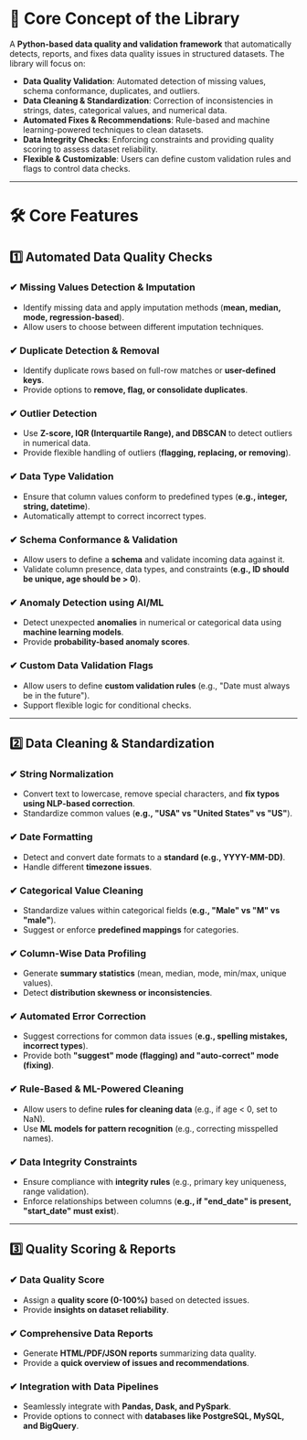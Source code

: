 # 📌 Core Concept of the Library
A **Python-based data quality and validation framework** that automatically detects, reports, and fixes data quality issues in structured datasets. The library will focus on:

- **Data Quality Validation**: Automated detection of missing values, schema conformance, duplicates, and outliers.
- **Data Cleaning & Standardization**: Correction of inconsistencies in strings, dates, categorical values, and numerical data.
- **Automated Fixes & Recommendations**: Rule-based and machine learning-powered techniques to clean datasets.
- **Data Integrity Checks**: Enforcing constraints and providing quality scoring to assess dataset reliability.
- **Flexible & Customizable**: Users can define custom validation rules and flags to control data checks.

---

# 🛠️ Core Features

## 1️⃣ Automated Data Quality Checks

### ✔ Missing Values Detection & Imputation
- Identify missing data and apply imputation methods (**mean, median, mode, regression-based**).
- Allow users to choose between different imputation techniques.

### ✔ Duplicate Detection & Removal
- Identify duplicate rows based on full-row matches or **user-defined keys**.
- Provide options to **remove, flag, or consolidate duplicates**.

### ✔ Outlier Detection
- Use **Z-score, IQR (Interquartile Range), and DBSCAN** to detect outliers in numerical data.
- Provide flexible handling of outliers (**flagging, replacing, or removing**).

### ✔ Data Type Validation
- Ensure that column values conform to predefined types (**e.g., integer, string, datetime**).
- Automatically attempt to correct incorrect types.

### ✔ Schema Conformance & Validation
- Allow users to define a **schema** and validate incoming data against it.
- Validate column presence, data types, and constraints (**e.g., ID should be unique, age should be > 0**).

### ✔ Anomaly Detection using AI/ML
- Detect unexpected **anomalies** in numerical or categorical data using **machine learning models**.
- Provide **probability-based anomaly scores**.

### ✔ Custom Data Validation Flags
- Allow users to define **custom validation rules** (e.g., "Date must always be in the future").
- Support flexible logic for conditional checks.

---

## 2️⃣ Data Cleaning & Standardization

### ✔ String Normalization
- Convert text to lowercase, remove special characters, and **fix typos using NLP-based correction**.
- Standardize common values (**e.g., "USA" vs "United States" vs "US"**).

### ✔ Date Formatting
- Detect and convert date formats to a **standard (e.g., YYYY-MM-DD)**.
- Handle different **timezone issues**.

### ✔ Categorical Value Cleaning
- Standardize values within categorical fields (**e.g., "Male" vs "M" vs "male"**).
- Suggest or enforce **predefined mappings** for categories.

### ✔ Column-Wise Data Profiling
- Generate **summary statistics** (mean, median, mode, min/max, unique values).
- Detect **distribution skewness or inconsistencies**.

### ✔ Automated Error Correction
- Suggest corrections for common data issues (**e.g., spelling mistakes, incorrect types**).
- Provide both **"suggest" mode (flagging) and "auto-correct" mode (fixing)**.

### ✔ Rule-Based & ML-Powered Cleaning
- Allow users to define **rules for cleaning data** (e.g., if age < 0, set to NaN).
- Use **ML models for pattern recognition** (e.g., correcting misspelled names).

### ✔ Data Integrity Constraints
- Ensure compliance with **integrity rules** (e.g., primary key uniqueness, range validation).
- Enforce relationships between columns (**e.g., if "end_date" is present, "start_date" must exist**).

---

## 3️⃣ Quality Scoring & Reports

### ✔ Data Quality Score
- Assign a **quality score (0-100%)** based on detected issues.
- Provide **insights on dataset reliability**.

### ✔ Comprehensive Data Reports
- Generate **HTML/PDF/JSON reports** summarizing data quality.
- Provide a **quick overview of issues and recommendations**.

### ✔ Integration with Data Pipelines
- Seamlessly integrate with **Pandas, Dask, and PySpark**.
- Provide options to connect with **databases like PostgreSQL, MySQL, and BigQuery**.
